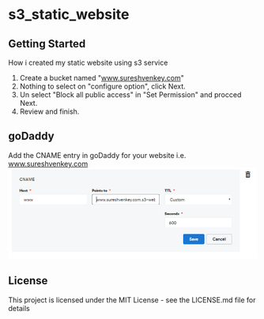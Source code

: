 # s3_static_website
## Getting Started
How i created my static website using s3 service  
1. Create a bucket named "www.sureshvenkey.com"  
2. Nothing to select on "configure option", click Next.    
3. Un select "Block all public access" in "Set Permission"  and procced Next.  
4. Review and finish.

## goDaddy 
Add the CNAME entry in goDaddy for your website i.e. www.sureshvenkey.com
![Image of Yaktocat](https://github.com/sureshvenkey/s3_static_website/blob/master/s3_setting_in_dodaddy.PNG)

## License
This project is licensed under the MIT License - see the LICENSE.md file for details
